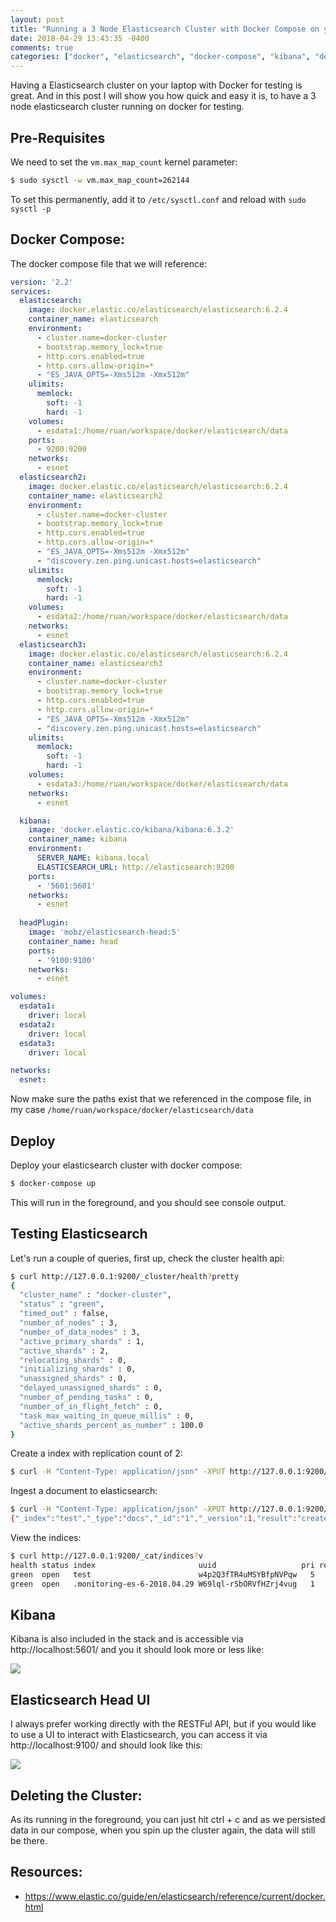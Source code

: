 ```yaml
---
layout: post
title: "Running a 3 Node Elasticsearch Cluster with Docker Compose on your Laptop for testing"
date: 2018-04-29 13:43:35 -0400
comments: true
categories: ["docker", "elasticsearch", "docker-compose", "kibana", "development"]
---
```


Having a Elasticsearch cluster on your laptop with Docker for testing is great. And in this post I will show you how quick and easy it is, to have a 3 node elasticsearch cluster running on docker for testing.

## Pre-Requisites

We need to set the `vm.max_map_count` kernel parameter:

```bash
$ sudo sysctl -w vm.max_map_count=262144
```

To set this permanently, add it to `/etc/sysctl.conf` and reload with `sudo sysctl -p`

## Docker Compose:

The docker compose file that we will reference:

```yaml
version: '2.2'
services:
  elasticsearch:
    image: docker.elastic.co/elasticsearch/elasticsearch:6.2.4
    container_name: elasticsearch
    environment:
      - cluster.name=docker-cluster
      - bootstrap.memory_lock=true
      - http.cors.enabled=true
      - http.cors.allow-origin=*
      - "ES_JAVA_OPTS=-Xms512m -Xmx512m"
    ulimits:
      memlock:
        soft: -1
        hard: -1
    volumes:
      - esdata1:/home/ruan/workspace/docker/elasticsearch/data
    ports:
      - 9200:9200
    networks:
      - esnet
  elasticsearch2:
    image: docker.elastic.co/elasticsearch/elasticsearch:6.2.4
    container_name: elasticsearch2
    environment:
      - cluster.name=docker-cluster
      - bootstrap.memory_lock=true
      - http.cors.enabled=true
      - http.cors.allow-origin=*
      - "ES_JAVA_OPTS=-Xms512m -Xmx512m"
      - "discovery.zen.ping.unicast.hosts=elasticsearch"
    ulimits:
      memlock:
        soft: -1
        hard: -1
    volumes:
      - esdata2:/home/ruan/workspace/docker/elasticsearch/data
    networks:
      - esnet
  elasticsearch3:
    image: docker.elastic.co/elasticsearch/elasticsearch:6.2.4
    container_name: elasticsearch3
    environment:
      - cluster.name=docker-cluster
      - bootstrap.memory_lock=true
      - http.cors.enabled=true
      - http.cors.allow-origin=*
      - "ES_JAVA_OPTS=-Xms512m -Xmx512m"
      - "discovery.zen.ping.unicast.hosts=elasticsearch"
    ulimits:
      memlock:
        soft: -1
        hard: -1
    volumes:
      - esdata3:/home/ruan/workspace/docker/elasticsearch/data
    networks:
      - esnet

  kibana:
    image: 'docker.elastic.co/kibana/kibana:6.3.2'
    container_name: kibana
    environment:
      SERVER_NAME: kibana.local
      ELASTICSEARCH_URL: http://elasticsearch:9200
    ports:
      - '5601:5601'
    networks:
      - esnet
 
  headPlugin:
    image: 'mobz/elasticsearch-head:5'
    container_name: head
    ports:
      - '9100:9100'
    networks:
      - esnet

volumes:
  esdata1:
    driver: local
  esdata2:
    driver: local
  esdata3:
    driver: local

networks:
  esnet:

```

Now make sure the paths exist that we referenced in the compose file, in my case `/home/ruan/workspace/docker/elasticsearch/data`

## Deploy

Deploy your elasticsearch cluster with docker compose:

```bash
$ docker-compose up
```

This will run in the foreground, and you should see console output.

## Testing Elasticsearch

Let's run a couple of queries, first up, check the cluster health api:

```bash
$ curl http://127.0.0.1:9200/_cluster/health?pretty
{
  "cluster_name" : "docker-cluster",
  "status" : "green",
  "timed_out" : false,
  "number_of_nodes" : 3,
  "number_of_data_nodes" : 3,
  "active_primary_shards" : 1,
  "active_shards" : 2,
  "relocating_shards" : 0,
  "initializing_shards" : 0,
  "unassigned_shards" : 0,
  "delayed_unassigned_shards" : 0,
  "number_of_pending_tasks" : 0,
  "number_of_in_flight_fetch" : 0,
  "task_max_waiting_in_queue_millis" : 0,
  "active_shards_percent_as_number" : 100.0
}
```

Create a index with replication count of 2:

```bash
$ curl -H "Content-Type: application/json" -XPUT http://127.0.0.1:9200/test -d '{"number_of_replicas": 2}'
```

Ingest a document to elasticsearch:

```bash
$ curl -H "Content-Type: application/json" -XPUT http://127.0.0.1:9200/test/docs/1 -d '{"name": "ruan"}'
{"_index":"test","_type":"docs","_id":"1","_version":1,"result":"created","_shards":{"total":3,"successful":3,"failed":0},"_seq_no":0,"_primary_term":1}
```

View the indices:

```bash
$ curl http://127.0.0.1:9200/_cat/indices?v
health status index                       uuid                   pri rep docs.count docs.deleted store.size pri.store.size
green  open   test                        w4p2Q3fTR4uMSYBfpNVPqw   5   2          1            0      3.3kb          1.1kb
green  open   .monitoring-es-6-2018.04.29 W69lql-rSbORVfHZrj4vug   1   1       1601           38        4mb            2mb
```

## Kibana

Kibana is also included in the stack and is accessible via http://localhost:5601/ and you it should look more or less like:

![](https://objects.ruanbekker.com/assets/images/kibana-local-home.png)

## Elasticsearch Head UI

I always prefer working directly with the RESTFul API, but if you would like to use a UI to interact with Elasticsearch, you can access it via http://localhost:9100/ and should look like this:

![](https://objects.ruanbekker.com/assets/images/elasticsearch-head-ui.png)

## Deleting the Cluster:

As its running in the foreground, you can just hit ctrl + c and as we persisted data in our compose, when you spin up the cluster again, the data will still be there.

## Resources:

- https://www.elastic.co/guide/en/elasticsearch/reference/current/docker.html
